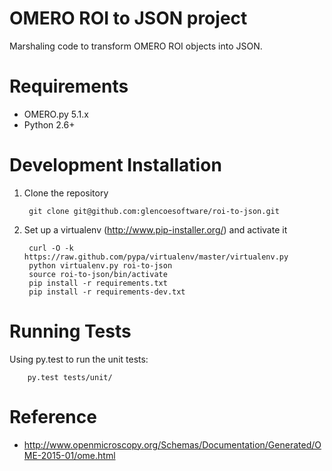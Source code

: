 OMERO ROI to JSON project
=========================

Marshaling code to transform OMERO ROI objects into JSON.

Requirements
============

* OMERO.py 5.1.x
* Python 2.6+

Development Installation
========================

1. Clone the repository

        git clone git@github.com:glencoesoftware/roi-to-json.git

2. Set up a virtualenv (http://www.pip-installer.org/) and activate it

        curl -O -k https://raw.github.com/pypa/virtualenv/master/virtualenv.py
        python virtualenv.py roi-to-json
        source roi-to-json/bin/activate
        pip install -r requirements.txt
        pip install -r requirements-dev.txt

Running Tests
=============

Using py.test to run the unit tests:

    	py.test tests/unit/

Reference
=========

* http://www.openmicroscopy.org/Schemas/Documentation/Generated/OME-2015-01/ome.html
